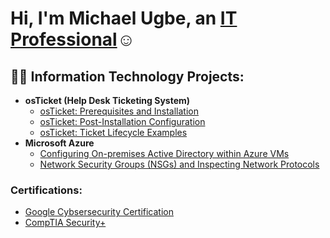 <h1>Hi, I'm Michael Ugbe, an <a href="https://linkedin.com/in/michaelugbe/">IT Professional</a>☺</h1>

<h2>👨‍💻 Information Technology Projects:</h2>

- <b>osTicket (Help Desk Ticketing System)</b>
  - [osTicket: Prerequisites and Installation](https://github.com/michaelugbe/osticket-prereqs)
  - [osTicket: Post-Installation Configuration](https://github.com/michaelugbec/post-install-config)
  - [osTicket: Ticket Lifecycle Examples](https://github.com/michaelugbe/ticket-lifecycle)
- <b>Microsoft Azure</b>
  - [Configuring On-premises Active Directory within Azure VMs](https://github.com/michaelugbe/configure-ad)
  - [Network Security Groups (NSGs) and Inspecting Network Protocols](https://github.com/michaelugbe/azure-network-protocols)


<h3>Certifications: </h3>

- [Google Cybsersecurity Certification](https://www.coursera.org/account/accomplishments/specialization/certificate/ABTTJ4UCMLPC)
- [CompTIA Security+](https://github.com/michaelugbe/Honeypot-Lab)



